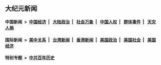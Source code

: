 ## 大纪元新闻

#### 中国新闻 &nbsp;>&nbsp; [中国经济](indexes/ncid283/README.md?09111645) &nbsp;| &nbsp; [大陆政治](indexes/ncid277/README.md?09111645) &nbsp;| &nbsp; [社会万象](indexes/ncid282/README.md?09111645) &nbsp;| &nbsp; [中国人权](indexes/ncid278/README.md?09111645) &nbsp;| &nbsp; [群体事件](indexes/ncid279/README.md?09111645) &nbsp;| &nbsp; [天灾人祸](indexes/ncid280/README.md?09111645)

#### 国际新闻 &nbsp;>&nbsp; [美中关系](indexes/nf1412576/README.md?09111645) &nbsp;| &nbsp; [台湾新闻](indexes/ncid1349361/README.md?09111645) &nbsp;| &nbsp; [香港新闻](indexes/ncid1349362/README.md?09111645) &nbsp;| &nbsp; [美国政治](indexes/ncid1078159/README.md?09111645) &nbsp;| &nbsp; [美国社会](indexes/ncid1078160/README.md?09111645) &nbsp;| &nbsp; [美国经济](indexes/ncid1078158/README.md?09111645)

#### 特别专题 &nbsp;>&nbsp; [中共百年历史](https://github.com/epoch-news/epoch-special/blob/master/README.md?09111645)  
